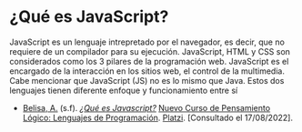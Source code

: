 # ¿Qué es JavaScript?
JavaScript es un lenguaje intrepretado por el navegador, es decir, que no requiere de un compilador para su ejecución. JavaScript, HTML y CSS son considerados como los 3 pilares de la programación web. JavaScript es el encargado de la interacción en los sitios web, el control de la multimedia. Cabe mencionar que JavaScript (JS) no es lo mismo que Java. Estos dos lenguajes tienen diferente enfoque y funcionamiento entre sí

- [Belisa, A.](https://platzi.com/profesores/anabelisam_/) (s.f). [*¿Qué es Javascript?*](https://platzi.com/clases/3223-pensamiento-logico-lenguajes/50706-que-es-javascript/) [Nuevo Curso de Pensamiento Lógico: Lenguajes de Programación](https://platzi.com/cursos/pensamiento-logico-lenguajes/). [Platzi](https://www.platzi.com/home). [Consultado el 17/08/2022].
